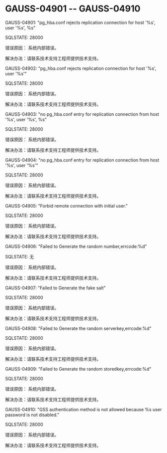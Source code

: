 # GAUSS-04901 -- GAUSS-04910<a name="ZH-CN_TOPIC_0302073550"></a>

GAUSS-04901: "pg\_hba.conf rejects replication connection for host '%s', user '%s', %s"

SQLSTATE: 28000

错误原因： 系统内部错误。

解决办法：请联系技术支持工程师提供技术支持。

GAUSS-04902: "pg\_hba.conf rejects replication connection for host '%s', user '%s'"

SQLSTATE: 28000

错误原因： 系统内部错误。

解决办法：请联系技术支持工程师提供技术支持。

GAUSS-04903: "no pg\_hba.conf entry for replication connection from host '%s', user '%s', %s"

SQLSTATE: 28000

错误原因： 系统内部错误。

解决办法：请联系技术支持工程师提供技术支持。

GAUSS-04904: "no pg\_hba.conf entry for replication connection from host '%s', user '%s'"

SQLSTATE: 28000

错误原因： 系统内部错误。

解决办法：请联系技术支持工程师提供技术支持。

GAUSS-04905: "Forbid remote connection with initial user."

SQLSTATE: 28000

错误原因： 系统内部错误。

解决办法：请联系技术支持工程师提供技术支持。

GAUSS-04906: "Failed to Generate the random number,errcode:%d"

SQLSTATE: 无

错误原因： 系统内部错误。

解决办法：请联系技术支持工程师提供技术支持。

GAUSS-04907: "Failed to Generate the fake salt"

SQLSTATE: 28000

错误原因： 系统内部错误。

解决办法：请联系技术支持工程师提供技术支持。

GAUSS-04908: "Failed to Generate the random serverkey,errcode:%d"

SQLSTATE: 28000

错误原因： 系统内部错误。

解决办法：请联系技术支持工程师提供技术支持。

GAUSS-04909: "Failed to Generate the random storedkey,errcode:%d"

SQLSTATE: 28000

错误原因： 系统内部错误。

解决办法：请联系技术支持工程师提供技术支持。

GAUSS-04910: "GSS authentication method is not allowed because %s user password is not disabled."

SQLSTATE: 28000

错误原因： 系统内部错误。

解决办法：请联系技术支持工程师提供技术支持。

